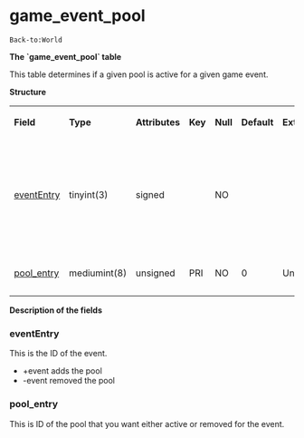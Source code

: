 # game\_event\_pool

`Back-to:World`

**The \`game\_event\_pool\` table**

This table determines if a given pool is active for a given game event.

**Structure**

<table>
<colgroup>
<col width="12%" />
<col width="12%" />
<col width="12%" />
<col width="12%" />
<col width="12%" />
<col width="12%" />
<col width="12%" />
<col width="12%" />
</colgroup>
<tbody>
<tr class="odd">
<td><p><strong>Field</strong></p></td>
<td><p><strong>Type</strong></p></td>
<td><p><strong>Attributes</strong></p></td>
<td><p><strong>Key</strong></p></td>
<td><p><strong>Null</strong></p></td>
<td><p><strong>Default</strong></p></td>
<td><p><strong>Extra</strong></p></td>
<td><p><strong>Comment</strong></p></td>
</tr>
<tr class="even">
<td><p><a href="#game_event_pool-eventEntry">eventEntry</a></p></td>
<td><p>tinyint(3)</p></td>
<td><p>signed</p></td>
<td><p> </p></td>
<td><p>NO</p></td>
<td><p> </p></td>
<td><p> </p></td>
<td><p>Entry of the game event. Put negative entry to remove during event.</p></td>
</tr>
<tr class="odd">
<td><p><a href="#game_event_pool-pool_entry">pool_entry</a></p></td>
<td><p>mediumint(8)</p></td>
<td><p>unsigned</p></td>
<td><p>PRI</p></td>
<td><p>NO</p></td>
<td><p>0</p></td>
<td><p>Unique</p></td>
<td><p>Id of the pool</p></td>
</tr>
</tbody>
</table>

**Description of the fields**

### eventEntry

This is the ID of the event.

-   +event adds the pool
-   -event removed the pool

### pool\_entry

This is ID of the pool that you want either active or removed for the event.
